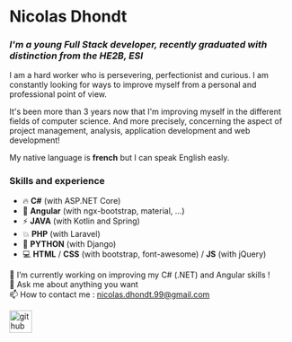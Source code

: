 # **Nicolas Dhondt**

### *I'm a young Full Stack developer, recently graduated with distinction from the HE2B, ESI*

I am a hard worker who is persevering, perfectionist and curious. I am constantly looking for ways to improve myself from a personal and professional point of view.  

It's been more than 3 years now that I'm improving myself in the different fields of computer science. And more precisely, concerning the aspect of project management, analysis, application development and web development!  

My native language is **french** but I can speak English easly.  

### Skills and experience 

* 🔥 **C#** (with ASP.NET Core)
* 🌟 **Angular** (with ngx-bootstrap, material, ...)
* ⚡ **JAVA** (with Kotlin and Spring)
* 💥 **PHP** (with Laravel)
* 🐍 **PYTHON** (with Django)
* 💻 **HTML** / **CSS** (with bootstrap, font-awesome) / **JS** (with jQuery)

🔭 I’m currently working on improving my C# (.NET) and Angular skills !    
💬 Ask me about anything you want  
📫 How to contact me : nicolas.dhondt.99@gmail.com  

  
[<img src='https://cdn.jsdelivr.net/npm/simple-icons@3.0.1/icons/linkedin.svg' color='blue' alt='github' height='40'>](linkedin.com/in/dhondtnicolas)  
